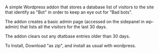 A simple Wordpress addon that stores a database list of visitors to the site that identify as "Bot" in order to keep an eye out for "Bad bots".

The addon creates a basic admin page (accessed on the sidepanel in wp-admin) that lists all the visitors for the last 30 days. 

The addon clears out any dtatbase entries older than 30 days.

To Install, Download "as zip", and install as usual with wordpress.
